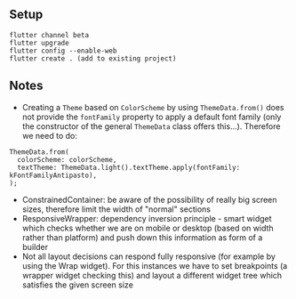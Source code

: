 ## Setup

```
flutter channel beta
flutter upgrade
flutter config --enable-web
flutter create . (add to existing project)
```

## Notes

- Creating a `Theme` based on `ColorScheme` by using `ThemeData.from()` does not provide the `fontFamily` property to apply a default font family (only the constructor of the general `ThemeData` class offers this...). Therefore we need to do:

```
ThemeData.from(
  colorScheme: colorScheme,
  textTheme: ThemeData.light().textTheme.apply(fontFamily: kFontFamilyAntipasto),
);
```

- ConstrainedContainer: be aware of the possibility of really big screen sizes, therefore limit the width of "normal" sections
- ResponsiveWrapper: dependency inversion principle - smart widget which checks whether we are on mobile or desktop (based on width rather than platform) and push down this information as form of a builder
- Not all layout decisions can respond fully responsive (for example by using the Wrap widget). For this instances we have to set breakpoints (a wrapper widget checking this) and layout a different widget tree which satisfies the given screen size